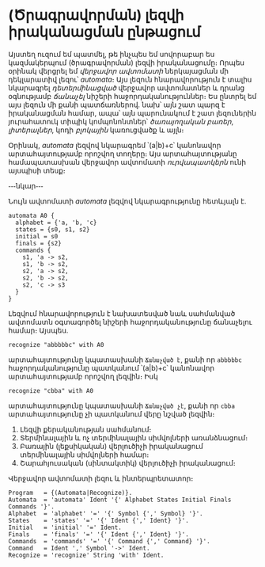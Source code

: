 # (Ծրագրավորման) լեզվի իրականացման ընթացում

Այստեղ ուզում եմ պատմել, թե ինչպես եմ սովորաբար ես կազմակերպում (ծրագրավորման) լեզվի իրականացումը։ Որպես օրինակ վերցրել եմ _վերջավոր ավտոմատի_ ներկայացման մի դեկլարատիվ լեզու՝ _automata_։ Այս լեզուն հնարավորություն է տալիս նկարագրել _դետերմինացված_ վերջավոր ավտոմատներ և դրանց օգնությամբ _ճանաչել_ նիշերի հաջորդականություններ։ Ես ընտրել եմ այս լեզուն մի քանի պատճառներով․ նախ՝ այն շատ պարզ է իրականացման համար, ապա՝ այն պարունակում է շատ լեզուներին յուրահատուկ տիպիկ կոմպոնոնտներ՝ _ծառայողական բառեր_, _լիտերալներ_, կոդի _բլոկային_ կառուցվածք և այլն։ 

Օրինակ, _automata_ լեզվով նկարագրեմ ՝(a|b)+c՝ կանոնավոր արտահայտությամբ որոշվող տողերը։ Այս արտահայտությանը համապատասխան վերջավոր ավտոմատի _ուրվապատկերն_ ունի այսպիսի տեսք։

֊֊֊նկար֊֊֊

Նույն ավտոմատի _automata_ լեզվով նկարագրությունը հետևյալն է․

````
automata A0 {
  alphabet = {'a, 'b, 'c}
  states = {s0, s1, s2}
  initial = s0
  finals = {s2}
  commands {
    s1, 'a -> s2,
    s1, 'b -> s2,
    s2, 'a -> s2,
    s2, 'b -> s2,
    s2, 'c -> s3
  }
}
````

Լեզվում հնարավորություն է նախատեսված նաև սահմանված ավտոմատն օգտագործել նիշերի հաջորդականությունը ճանաչելու համար։ Այսպես․

````
recognize "abbbbbc" with A0
````

արտահայտությունը կպատասխանի `Ճանաչված է`, քանի որ `abbbbbc` հաջորդականությունը պատկանում ՝(a|b)+c՝ կանոնավոր արտահայտությամբ որոշվող լեզվին։ Իսկ

````
recognize "cbba" with A0
````

արտահայտությունը կպատասխանի `Ճանաչված չէ`, քանի որ `cbba` արտահայտությունը չի պատկանում վերը նշված լեզվին։


1. Լեզվի քերականության սահմանում։
2. Տերմինալային և ոչ տերմինալային սիմվոլների առանձնացում։
3. Բառային (լեքսիկական) վերլուծիչի իրականացում տերմինալային սիմվոլների համար։
4. Շարահյուսական (սինտակտիկ) վերլուծիչի իրականացում։

Վերջավոր ավտոմատի լեզու և ինտերպրետատոր։


````
Program   = {(Automata|Recognize)}.
Automata  = 'automata' Ident '{' Alphabet States Initial Finals Commands '}'.
Alphabet  = 'alphabet' '=' '{' Symbol {',' Symbol} '}'.
States    = 'states' '=' '{' Ident {',' Ident} '}'.
Initial   = 'initial' '=' Ident.
Finals    = 'finals' '=' '{' Ident {',' Ident} '}'.
Commands  = 'commands' '=' '{' Command {',' Command} '}'. 
Command   = Ident ',' Symbol '->' Ident.
Recognize = 'recognize' String 'with' Ident. 
````

